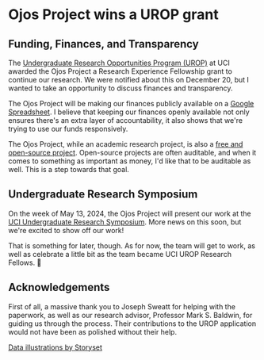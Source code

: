 # Ojos Project wins a UROP grant

## Funding, Finances, and Transparency

The [Undergraduate Research Opportunities Program (UROP)](https://urop.uci.edu/) at UCI awarded the Ojos Project a Research Experience Fellowship grant to continue our research. We were notified about this on December 20, but I wanted to take an opportunity to discuss finances and transparency.

The Ojos Project will be making our finances publicly available on a [Google Spreadsheet](https://docs.google.com/spreadsheets/d/1W9qHV4Bm3wPtvsBWxmY4jpJY9JbhpSFIvcgRSFbrr78/). I believe that keeping our finances openly available not only ensures there's an extra layer of accountability, it also shows that we're trying to use our funds responsively.

The Ojos Project, while an academic research project, is also a [free and open-source project](https://en.wikipedia.org/wiki/Free_and_open-source_software). Open-source projects are often auditable, and when it comes to something as important as money, I'd like that to be auditable as well. This is a step towards that goal.

## Undergraduate Research Symposium

On the week of May 13, 2024, the Ojos Project will present our work at the [UCI Undergraduate Research Symposium](https://urop.uci.edu/symposium/). More news on this soon, but we're excited to show off our work!

That is something for later, though. As for now, the team will get to work, as well as celebrate a little bit as the team became UCI UROP Research Fellows. 🎉

## Acknowledgements

First of all, a massive thank you to Joseph Sweatt for helping with the paperwork, as well as our research advisor, Professor Mark S. Baldwin, for guiding us through the process. Their contributions to the UROP application would not have been as polished without their help.

[Data illustrations by Storyset](https://storyset.com/data)
